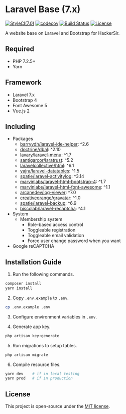 # Laravel Base (7.x)
[![StyleCI(7.0)](https://styleci.io/repos/65561499/shield?branch=7.0)](https://styleci.io/repos/65561499)
[![codecov](https://codecov.io/gh/HackerSir/laravel-base/branch/7.0/graph/badge.svg)](https://codecov.io/gh/HackerSir/laravel-base)
[![Build Status](https://travis-ci.org/HackerSir/laravel-base.svg?branch=7.0)](https://travis-ci.org/HackerSir/laravel-base)
[![License](https://img.shields.io/github/license/HackerSir/laravel-base.svg)](https://raw.githubusercontent.com/HackerSir/laravel-base/master/LICENSE)

A website base on Laravel and Bootstrap for HackerSir.

## Required
- PHP 7.2.5+
- Yarn

## Framework
- Laravel 7.x
- Bootstrap 4
- Font Awesome 5
- Vue.js 2

## Including
- Packages
  - [barryvdh/laravel-ide-helper](https://github.com/barryvdh/laravel-ide-helper): ^2.6
  - [doctrine/dbal](https://github.com/doctrine/dbal): ^2.10
  - [lavary/laravel-menu](https://github.com/lavary/laravel-menu): ^1.7
  - [santigarcor/laratrust](https://github.com/santigarcor/laratrust): ^5.2
  - [laravelcollective/html](https://github.com/LaravelCollective/html): ^6.1
  - [yajra/laravel-datatables](https://github.com/yajra/laravel-datatables): ^1.5
  - [spatie/laravel-activitylog](https://github.com/spatie/laravel-activitylog): ^3.14
  - [marvinlabs/laravel-html-bootstrap-4](https://github.com/marvinlabs/laravel-html-bootstrap-4): ^1.7
  - [marvinlabs/laravel-html-font-awesome](https://github.com/marvinlabs/laravel-html-font-awesome): ^1.1
  - [arcanedev/log-viewer](https://github.com/ARCANEDEV/LogViewer): ^7.0
  - [creativeorange/gravatar](https://github.com/creativeorange/gravatar): ^1.0
  - [spatie/laravel-backup](https://github.com/spatie/laravel-backup): ^6.9
  - [biscolab/laravel-recaptcha](https://github.com/biscolab/laravel-recaptcha): ^4.1
- System
  - Membership system
    - Role-based access control
    - Toggleable registration
    - Toggleable email validation
    - Force user change password when you want
- Google reCAPTCHA


## Installation Guide
1. Run the following commands.
```bash
composer install  
yarn install
```

2. Copy `.env.example` to `.env`.
```bash
cp .env.example .env
```

3. Configure environment variables in `.env`.

4. Generate app key.
```bash
php artisan key:generate
```

5. Run migrations to setup tables.
```bash
php artisan migrate
```

6. Compile resource files.
```bash
yarn dev    # if in local testing
yarn prod   # if in production
```

## License
This project is open-source under the [MIT license](http://opensource.org/licenses/MIT).
